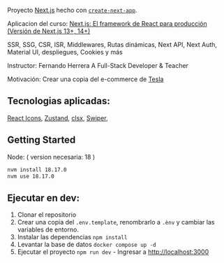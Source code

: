 Proyecto [Next.js](https://nextjs.org/) hecho con [`create-next-app`](https://github.com/vercel/next.js/tree/canary/packages/create-next-app).

Aplicacion del curso: 
[Next.js: El framework de React para producción (Versión de Next.js 13+, 14+)](https://santec.udemy.com/course/nextjs-fh/)

SSR, SSG, CSR, ISR, Middlewares, Rutas dinámicas, Next API, Next Auth, Material UI, despliegues, Cookies y más

   Instructor:
      Fernando Herrera
      A Full-Stack Developer & Teacher

   Motivación:
      Crear una copia del e-commerce de [Tesla](https://shop.tesla.com/es_es/)


## Tecnologias aplicadas:

[React Icons](https://react-icons.github.io/react-icons/), 
[Zustand](https://zustand-demo.pmnd.rs/), 
[clsx](https://nextjs.org/learn-pages-router/basics/assets-metadata-css/styling-tips), 
[Swiper](https://swiperjs.com/), 



## Getting Started

   Node: ( version necesaria: 18 )
```bash
nvm install 18.17.0
nvm use 18.17.0
```

## Ejecutar en dev:

1. Clonar el repositorio
2. Crear una copia del ```.env.template```, renombrarlo a ```.ènv``` y cambiar las variables de entorno.
3. Instalar las dependencias ```npm install```
4. Levantar la base de datos ```docker compose up -d```
5. Ejecutar el proyecto ```npm run dev```  - Ingresar a [http://localhost:3000](http://localhost:3000) 



